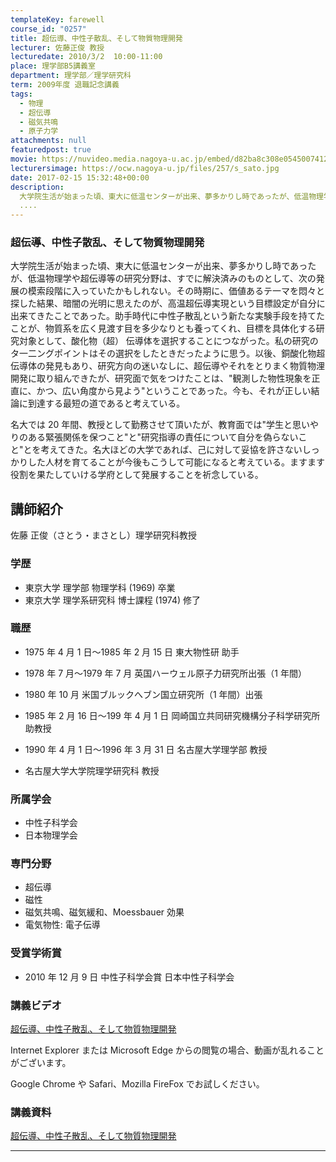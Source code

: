 ```yaml
---
templateKey: farewell
course_id: "0257"
title: 超伝導、中性子散乱、そして物質物理開発
lecturer: 佐藤正俊 教授
lecturedate: 2010/3/2  10:00-11:00
place: 理学部B5講義室
department: 理学部／理学研究科
term: 2009年度 退職記念講義
tags:
  - 物理
  - 超伝導
  - 磁気共鳴
  - 原子力学
attachments: null
featuredpost: true
movie: https://nuvideo.media.nagoya-u.ac.jp/embed/d82ba8c308e0545007412db1f0d2ce8b387f7010
lecturersimage: https://ocw.nagoya-u.jp/files/257/s_sato.jpg
date: 2017-02-15 15:32:48+00:00
description:
  大学院生活が始まった頃、東大に低温センターが出来、夢多かりし時であったが、低温物理学や超伝導等の研究分野は、すでに解決済みのものとして、次の発展の模索段階に入っていたかもしれない。その時期に、価値あるテ一マを悶々と探した結果、暗闇の光明に思えたのが、高温超伝導実現という目標設定が自分に出来てきたことであった。助手時代に中性子散乱という新たな実験手段を持てたことが、物質系を広く見渡す目を多少なり
  ....
---
```


### 超伝導、中性子散乱、そして物質物理開発

大学院生活が始まった頃、東大に低温センターが出来、夢多かりし時であったが、低温物理学や超伝導等の研究分野は、すでに解決済みのものとして、次の発展の模索段階に入っていたかもしれない。その時期に、価値あるテ一マを悶々と探した結果、暗闇の光明に思えたのが、高温超伝導実現という目標設定が自分に出来てきたことであった。助手時代に中性子散乱という新たな実験手段を持てたことが、物質系を広く見渡す目を多少なりとも養ってくれ、目標を具体化する研究対象として、酸化物（超） 伝導体を選択することにつながった。私の研究のタ一二ングポイントはその選択をしたときだったように思う。以後、銅酸化物超伝導体の発見もあり、研究方向の迷いなしに、超伝導やそれをとりまく物質物浬開発に取り組んできたが、研究面で気をつけたことは、"観測した物性現象を正直に、かつ、広い角度から見よう"ということであった。今も、それが正しい結論に到達する最短の道であると考えている。

名大では 20 年間、教授として勤務させて頂いたが、教育面では"学生と思いやりのある緊張関係を保つこと"と"研究指導の責任について自分を偽らないこと"とを考えてきた。名大ほどの大学であれば、己に対して妥協を許さないしっかりした人材を育てることが今後もこうして可能になると考えている。ますます役割を果たしていける学府として発展することを祈念している。

## 講師紹介

佐藤 正俊（さとう・まさとし）理学研究科教授

### 学歴

- 東京大学 理学部 物理学科 (1969) 卒業
- 東京大学 理学系研究科 博士課程 (1974) 修了

### 職歴

- 1975 年 4 月 1 日〜1985 年 2 月 15 日 東大物性研 助手
- 1978 年 7 月〜1979 年 7 月 英国ハーウェル原子力研究所出張（1 年間）
- 1980 年 10 月 米国ブルックへブン国立研究所（1 年間）出張

- 1985 年 2 月 16 日〜199 年 4 月 1 日 岡崎国立共同研究機構分子科学研究所 助教授

- 1990 年 4 月 1 日〜1996 年 3 月 31 日 名古屋大学理学部 教授
- 名古屋大学大学院理学研究科 教授

### 所属学会

- 中性子科学会
- 日本物理学会

### 専門分野

- 超伝導
- 磁性
- 磁気共鳴、磁気緩和、Moessbauer 効果
- 電気物性: 電子伝導

### 受賞学術賞

- 2010 年 12 月 9 日 中性子科学会賞 日本中性子科学会

### 講義ビデオ

<a href="https://nuvideo.media.nagoya-u.ac.jp/embed/d82ba8c308e0545007412db1f0d2ce8b387f7010" target="blank">超伝導、中性子散乱、そして物質物理開発</a>

Internet Explorer または Microsoft Edge からの閲覧の場合、動画が乱れることがございます。

Google Chrome や Safari、Mozilla FireFox でお試しください。

### 講義資料

[超伝導、中性子散乱、そして物質物理開発](https://ocw.nagoya-u.jp/files/257/sato.pdf)

---
